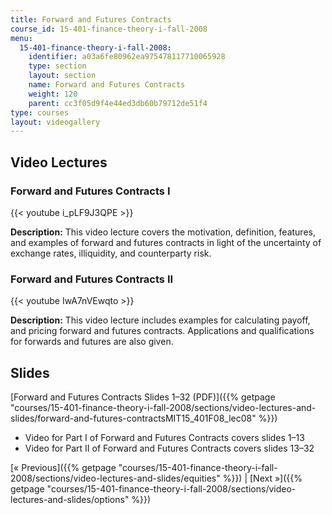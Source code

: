 ```yaml
---
title: Forward and Futures Contracts
course_id: 15-401-finance-theory-i-fall-2008
menu:
  15-401-finance-theory-i-fall-2008:
    identifier: a03a6fe80962ea975478117710065928
    type: section
    layout: section
    name: Forward and Futures Contracts
    weight: 120
    parent: cc3f05d9f4e44ed3db60b79712de51f4
type: courses
layout: videogallery
---
```

Video Lectures
--------------

### Forward and Futures Contracts I

{{< youtube i\_pLF9J3QPE >}}

**Description:** This video lecture covers the motivation, definition, features, and examples of forward and futures contracts in light of the uncertainty of exchange rates, illiquidity, and counterparty risk.

### Forward and Futures Contracts II

{{< youtube IwA7nVEwqto >}}

**Description:** This video lecture includes examples for calculating payoff, and pricing forward and futures contracts. Applications and qualifications for forwards and futures are also given.

Slides
------

[Forward and Futures Contracts Slides 1–32 (PDF)]({{% getpage "courses/15-401-finance-theory-i-fall-2008/sections/video-lectures-and-slides/forward-and-futures-contractsMIT15_401F08_lec08" %}})

*   Video for Part I of Forward and Futures Contracts covers slides 1–13
*   Video for Part II of Forward and Futures Contracts covers slides 13–32

[« Previous]({{% getpage "courses/15-401-finance-theory-i-fall-2008/sections/video-lectures-and-slides/equities" %}}) | [Next »]({{% getpage "courses/15-401-finance-theory-i-fall-2008/sections/video-lectures-and-slides/options" %}})